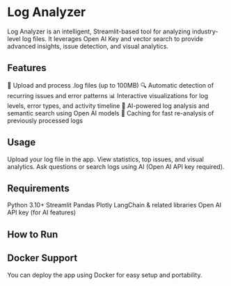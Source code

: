 # Log Analyzer
Log Analyzer is an intelligent, Streamlit-based tool for analyzing industry-level log files. It leverages Open AI Key and vector search to provide advanced insights, issue detection, and visual analytics.

## Features
📁 Upload and process .log files (up to 100MB)
🔍 Automatic detection of recurring issues and error patterns
📊 Interactive visualizations for log levels, error types, and activity timeline
🤖 AI-powered log analysis and semantic search using Open AI  models
💾 Caching for fast re-analysis of previously processed logs
## Usage
Upload your log file in the app.
View statistics, top issues, and visual analytics.
Ask questions or search logs using AI (Open AI  API key required).
## Requirements
Python 3.10+
Streamlit
Pandas
Plotly
LangChain & related libraries
Open AI  API key (for AI features)
## How to Run
## Docker Support
You can deploy the app using Docker for easy setup and portability.